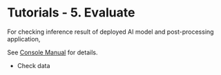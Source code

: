 # Tutorials - 5. Evaluate

For checking inference result of deployed AI model and post-processing application,

See [Console Manual](https://developer.aitrios.sony-semicon.com/development-guides/documents/manuals/) for details.

- Check data
